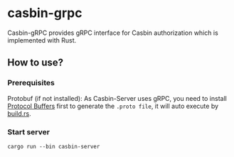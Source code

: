 # casbin-grpc
Casbin-gRPC provides gRPC interface for Casbin authorization which is implemented with Rust.

## How to use?

### Prerequisites
Protobuf (if not installed):
As Casbin-Server uses gRPC, you need to install [Protocol Buffers](https://github.com/golang/protobuf#installation) first to generate the `.proto file`, it will auto execute by [build.rs](./build.rs).

### Start server
```
cargo run --bin casbin-server
```